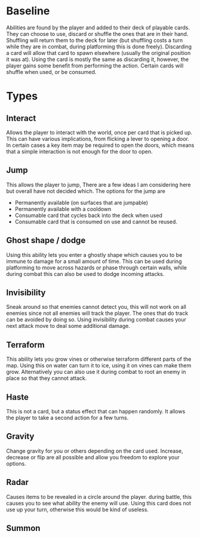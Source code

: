 # Baseline

Abilities are found by the player and added to their deck of playable cards. They can choose to use, discard or shuffle the ones that are in their hand. Shuffling will return them to the deck for later (but shuffling costs a turn while they are in combat, during platforming this is done freely). Discarding a card will allow that card to spawn elsewhere (usually the original position it was at).
Using the card is mostly the same as discarding it, however, the player gains some benefit from performing the action. Certain cards will shuffle when used, or be consumed.
# Types

## Interact
Allows the player to interact with the world, once per card that is picked up. This can have various implications, from flicking a lever to opening a door. In certain cases a key item may be required to open the doors, which means that a simple interaction is not enough for the door to open.
## Jump
This allows the player to jump, There are a few ideas I am considering here but overall have not decided which. The options for the jump are
- Permanently available (on surfaces that are jumpable)
- Permanently available  with a cooldown
- Consumable card that cycles back into the deck when used
- Consumable card that is consumed on use and cannot be reused.
## Ghost shape / dodge
Using this ability lets you enter a ghostly shape which causes you to be immune to damage for a small amount of time. This can be used during platforming to move across hazards or phase through certain walls, while during combat this can also be used to dodge incoming attacks.
## Invisibility
Sneak around so that enemies cannot detect you, this will not work on all enemies since not all enemies will track the player. The ones that do track can be avoided by doing so. Using invisibility during combat causes your next attack move to deal some additional damage.
## Terraform
This ability lets you grow vines or otherwise terraform different parts of the map. Using this on water can turn it to ice, using it on vines can make them grow. Alternatively you can also use it during combat to root an enemy in place so that they cannot attack.
## Haste
This is not a card, but a status effect that can happen randomly. It allows the player to take a second action for a few turns.
## Gravity
Change gravity for you or others depending on the card used. Increase, decrease or flip are all possible and allow you freedom to explore your options.
## Radar
Causes items to be revealed in a circle around the player. during battle, this causes you to see what ability the enemy will use. Using this card does not use up your turn, otherwise this would be kind of useless.
## Summon
